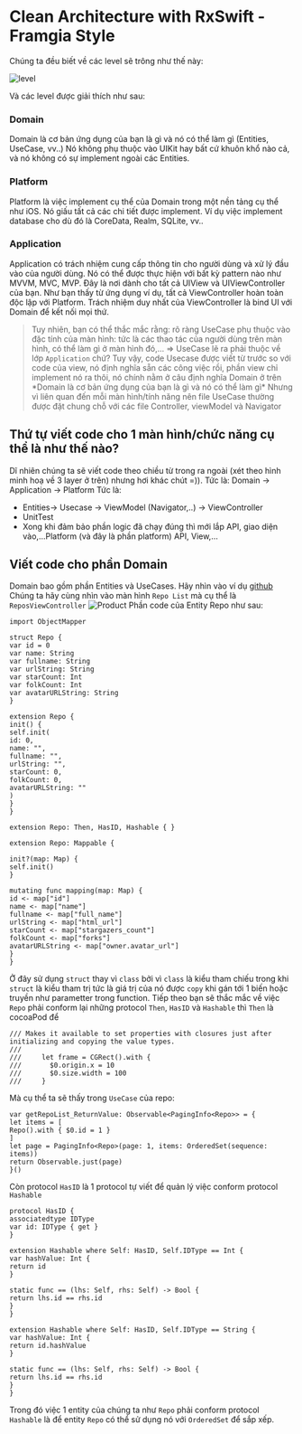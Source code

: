 # Clean Architecture with RxSwift - Framgia Style
Chúng ta đều biết về các level sẽ trông như thế này:

![level](https://viblo.asia/uploads/dd700b20-877e-4fe0-bf46-24e0092f8f92.png)

Và các level được giải thích như sau:
### Domain

Domain là cơ bản ứng dụng của bạn là gì và nó có thể làm gì (Entities, UseCase, vv..) Nó không phụ thuộc vào UIKit hay bất cứ khuôn khổ nào cả, và nó không có sự implement ngoài các Entities.
### Platform

Platform là việc implement cụ thể của Domain trong một nền tảng cụ thể như iOS. Nó giấu tất cả các chi tiết được implement. Ví dụ việc implement database cho dù đó là CoreData, Realm, SQLite, vv..
### Application

Application có trách nhiệm cung cấp thông tin cho người dùng và xử lý đầu vào của người dùng. Nó có thể được thực hiện với bất kỳ pattern nào như MVVM, MVC, MVP. Đây là nơi dành cho tất cả UIView và UIViewController của bạn. Như bạn thấy từ ứng dụng ví dụ, tất cả ViewController hoàn toàn độc lập với Platform. Trách nhiệm duy nhất của ViewController là bind UI với Domain để kết nối mọi thứ.

> Tuy nhiên, bạn có thể thắc mắc rằng: rõ ràng UseCase phụ thuộc vào đặc tính của màn hình: tức là các thao tác của người dùng trên màn hình, có thể làm gì ở màn hình đó,... => UseCase lẽ ra phải thuộc về lớp `Application` chứ?
> Tuy vậy, code Usecase được viết từ trước so với code của view, nó định nghĩa sẵn các công việc rồi, phần view chỉ implement nó ra thôi, nó chính nằm ở câu định nghĩa Domain ở trên \*Domain là cơ bản ứng dụng của bạn là gì và nó có thể làm gì\*
> Nhưng vì liên quan đến mỗi màn hình/tính năng nên file UseCase thường được đặt chung chỗ với các file Controller, viewModel và Navigator

## Thứ tự viết code cho 1 màn hình/chức năng cụ thể là như thế nào?
Dĩ nhiên chúng ta sẽ viết code theo chiều từ trong ra ngoài (xét theo hình minh hoạ về 3 layer ở trên) nhưng hơi khác chút =)). Tức là: Domain ->  Application -> Platform
Tức là:
- Entities-> Usecase -> ViewModel (Navigator,..) -> ViewController
- UnitTest
- Xong khi đảm bảo phần logic đã chạy đúng thì mới lắp API, giao diện vào,...Platform (và đây là phần platform) API, View,...

## Viết code cho phần Domain
 Domain bao gồm phần Entities và UseCases. Hãy nhìn vào ví dụ [github](https://github.com/tuan188/MGCleanArchitecture)
Chúng ta hãy cùng nhìn vào màn hình `Repo List`  mà cụ thể là `ReposViewController` 
![Product](https://gyazo.com/ff353252653cdd8d88bc7498f80541d8.png)
Phần code của Entity Repo như sau:

```
import ObjectMapper

struct Repo {
var id = 0
var name: String
var fullname: String
var urlString: String
var starCount: Int
var folkCount: Int
var avatarURLString: String
}

extension Repo {
init() {
self.init(
id: 0,
name: "",
fullname: "",
urlString: "",
starCount: 0,
folkCount: 0,
avatarURLString: ""
)
}
}

extension Repo: Then, HasID, Hashable { }

extension Repo: Mappable {

init?(map: Map) {
self.init()
}

mutating func mapping(map: Map) {
id <- map["id"]
name <- map["name"]
fullname <- map["full_name"]
urlString <- map["html_url"]
starCount <- map["stargazers_count"]
folkCount <- map["forks"]
avatarURLString <- map["owner.avatar_url"]
}
}
```
Ở đây sử dụng `struct` thay vì `class` bởi vì `class` là kiểu tham chiếu trong khi `struct` là kiểu tham trị tức là giá trị của nó được `copy` khi gán tới 1 biến hoặc truyền như parametter trong function. 
Tiếp theo bạn sẽ thắc mắc về việc `Repo` phải conform lại những protocol `Then`, `HasID` và `Hashable`
thì `Then` là cocoaPod để
```
/// Makes it available to set properties with closures just after initializing and copying the value types.
///
///     let frame = CGRect().with {
///       $0.origin.x = 10
///       $0.size.width = 100
///     }
```
Mà cụ thể ta sẽ thấy trong `UseCase` của repo:
```
var getRepoList_ReturnValue: Observable<PagingInfo<Repo>> = {
let items = [
Repo().with { $0.id = 1 }
]
let page = PagingInfo<Repo>(page: 1, items: OrderedSet(sequence: items))
return Observable.just(page)
}()
```
Còn protocol `HasID` là 1 protocol tự viết để  quản lý việc conform protocol `Hashable`
```
protocol HasID {
associatedtype IDType
var id: IDType { get }
}

extension Hashable where Self: HasID, Self.IDType == Int {
var hashValue: Int {
return id
}

static func == (lhs: Self, rhs: Self) -> Bool {
return lhs.id == rhs.id
}
}

extension Hashable where Self: HasID, Self.IDType == String {
var hashValue: Int {
return id.hashValue
}

static func == (lhs: Self, rhs: Self) -> Bool {
return lhs.id == rhs.id
}
}

```

Trong đó việc 1 entity của chúng ta như `Repo` phải conform protocol `Hashable` là để entity `Repo` có thể sử dụng nó với `OrderedSet` để sắp xếp.
